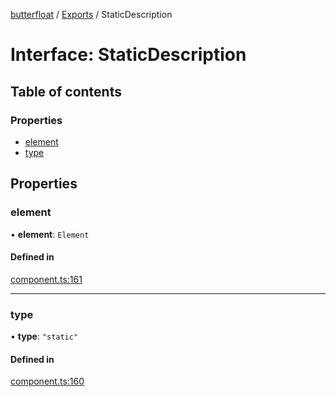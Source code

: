 [butterfloat](../README.md) / [Exports](../modules.md) / StaticDescription

# Interface: StaticDescription

## Table of contents

### Properties

- [element](StaticDescription.md#element)
- [type](StaticDescription.md#type)

## Properties

### element

• **element**: `Element`

#### Defined in

[component.ts:161](https://github.com/WorldMaker/butterfloat/blob/eeb3fc2/component.ts#L161)

___

### type

• **type**: ``"static"``

#### Defined in

[component.ts:160](https://github.com/WorldMaker/butterfloat/blob/eeb3fc2/component.ts#L160)
